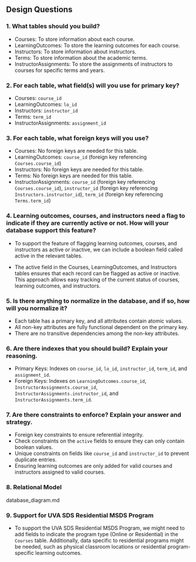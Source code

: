 ## Design Questions

### 1. What tables should you build?
- Courses: To store information about each course.
- LearningOutcomes: To store the learning outcomes for each course.
- Instructors: To store information about instructors.
- Terms: To store information about the academic terms.
- InstructorAssignments: To store the assignments of instructors to courses for specific terms and years.

### 2. For each table, what field(s) will you use for primary key?
- Courses: `course_id`
- LearningOutcomes: `lo_id`
- Instructors: `instructor_id`
- Terms: `term_id`
- InstructorAssignments: `assignment_id`

### 3. For each table, what foreign keys will you use?
- Courses: No foreign keys are needed for this table.
- LearningOutcomes: `course_id` (foreign key referencing `Courses.course_id`)
- Instructors: No foreign keys are needed for this table.
- Terms: No foreign keys are needed for this table.
- InstructorAssignments: `course_id` (foreign key referencing `Courses.course_id`),
                         `instructor_id` (foreign key referencing `Instructors.instructor_id`),
                         `term_id` (foreign key referencing `Terms.term_id`)

### 4. Learning outcomes, courses, and instructors need a flag to indicate if they are currently active or not. How will your database support this feature? 

- To support the feature of flagging learning outcomes, courses, and instructors as active or inactive, we can include a boolean field called active in the relevant tables. 

- The active field in the Courses, LearningOutcomes, and Instructors tables ensures that each record can be flagged as active or inactive.
This approach allows easy tracking of the current status of courses, learning outcomes, and instructors.

### 5. Is there anything to normalize in the database, and if so, how will you normalize it?

- Each table has a primary key, and all attributes contain atomic values.
- All non-key attributes are fully functional dependent on the primary key.
- There are no transitive dependencies among the non-key attributes.

### 6. Are there indexes that you should build? Explain your reasoning.
  - Primary Keys: Indexes on `course_id`, `lo_id`, `instructor_id`, `term_id`, and `assignment_id`.
  - Foreign Keys: Indexes on `LearningOutcomes.course_id`, `InstructorAssignments.course_id`, `InstructorAssignments.instructor_id`, and `InstructorAssignments.term_id`.

### 7. Are there constraints to enforce? Explain your answer and strategy.
- Foreign key constraints to ensure referential integrity.
- Check constraints on the `active` fields to ensure they can only contain boolean values.
- Unique constraints on fields like `course_id` and `instructor_id` to prevent duplicate entries.
- Ensuring learning outcomes are only added for valid courses and instructors assigned to valid courses.

### 8. Relational Model
database_diagram.md

### 9. Support for UVA SDS Residential MSDS Program
- To support the UVA SDS Residential MSDS Program, we might need to add fields to indicate the program type (Online or Residential) in the `Courses` table. Additionally, data specific to residential programs might be needed, such as physical classroom locations or residential program-specific learning outcomes.

